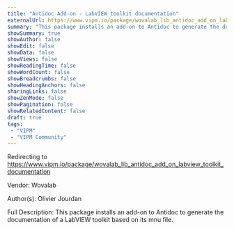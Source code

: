 ```yaml
---
title: "Antidoc Add-on - LabVIEW toolkit documentation"
externalUrl: https://www.vipm.io/package/wovalab_lib_antidoc_add_on_labview_toolkit_documentation
summary: "This package installs an add-on to Antidoc to generate the documentation of a LabVIEW toolkit based on its mnu file.."
showSummary: true
showAuthor: false
showEdit: false
showData: false
showViews: false
showReadingTime: false
showWordCount: false
showBreadcrumbs: false
showHeadingAnchors: false
sharingLinks: false
showZenMode: false
showPagination: false
showRelatedContent: false
draft: true
tags:
 - "VIPM"
 - "VIPM Community"
---
```


Redirecting to https://www.vipm.io/package/wovalab_lib_antidoc_add_on_labview_toolkit_documentation

Vendor: Wovalab

Author(s): Olivier Jourdan
 
Full Description:
This package installs an add-on to Antidoc to generate the documentation of a LabVIEW toolkit based on its mnu file.